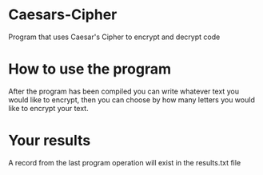 # Caesars-Cipher
Program that uses Caesar's Cipher to encrypt and decrypt code
# How to use the program
After the program has been compiled you can write whatever text you would like to encrypt, then you can choose by how many letters you would like to encrypt your text.
# Your results
A record from the last program operation will exist in the results.txt file
